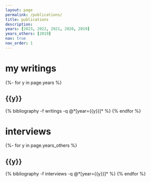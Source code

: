 ```yaml
---
layout: page
permalink: /publications/
title: publications
description: 
years: [2023, 2022, 2021, 2020, 2019]
years_others: [2019]
nav: true
nav_order: 1
---
```

<!-- _pages/publications.md -->
<div class="publications">

<h1>my writings</h1>
{%- for y in page.years %}
  <h2 class="year">{{y}}</h2>
  {% bibliography -f writings -q @*[year={{y}}]* %}
{% endfor %}

<h1>interviews</h1>
{%- for y in page.years_others %}
  <h2 class="year">{{y}}</h2>
  {% bibliography -f interviews -q @*[year={{y}}]* %}
{% endfor %}

</div>
